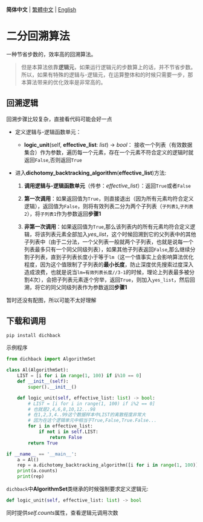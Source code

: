 **简体中文** | [繁體中文](README_TW.md) | [English](README_EN.md)


# 二分回溯算法
一种节省步数的，效率高的回溯算法。

> 但是本算法依靠**逻辑元**，如果运行逻辑元的步数算上的话，并不节省步数。所以，如果有特殊的逻辑与-逻辑元，在运算整体和的时候只需要一步，那本算法带来的优化效率是非常高的。

## 回溯逻辑

回溯步骤比较复杂，直接看代码可能会好一点

- 定义逻辑与-逻辑函数单元：

    - **logic_unit**(self, **effective_list**: *list*) -> *bool*： 接收一个列表（有效数据集合）作为参数，遍历每一个元素，存在一个元素不符合定义的逻辑时就返回`False`,否则返回`True`

- 进入**dichotomy_backtracking_algorithm**(**effective_list**)方法:

    1. **调用逻辑与-逻辑函数单元**（传参：*effective_list*）：返回`True`或者`False`

    2. **第一次调用**：如果返回值为`True`，则直接退出（因为所有元素均符合定义逻辑），返回值为`False`，则将有效列表二分为两个子列表（`子列表1`,`子列表2`），将`子列表1`作为参数返回**步骤1**

    3. **非第一次调用**：如果返回值为`True`,那么该列表内的所有元素均符合定义逻辑，将该列表元素全部加入*yes_list*，这个时候回溯到它的父列表中的其他子列表中（由于二分法，一个父列表一般就两个子列表，也就是说每一个列表最多只有一个同父同级列表），如果其他子列表返回`False`,那么继续分割子列表，直到子列表长度小于等于`lm`（这一个值事实上会影响算法优化程度，因为这个值限制了子列表的**最小长度**，防止深度优先搜索过度深入造成浪费，也就是说当`lm=有效列表长度//3-1`的时候，理论上列表最多被分割4次），会把子列表元素逐个穷举，返回`True`，则加入`yes_list`，然后回溯，将它的同父同级列表作为参数返回**步骤1**

暂时还没有配图，所以可能不太好理解

## 下载和调用

```bash
pip install dichback
```

示例程序
```python
from dichback import AlgorithmSet

class Al(AlgorithmSet):
    LIST = [i for i in range(1, 100) if i%10 == 0]
    def __init__(self):
        super().__init__()

    def logic_unit(self, effective_list: list) -> bool:
        # LIST = [i for i in range(1, 100) if i%2 == 0]
        # 也就是2,4,6,8,10,12...98
        # 在1,2,3,4..99这个数据样本中LIST的离散程度非常大
        # 因为在这个逻辑单元中相当于True,False,True.False...
        for i in effective_list:
            if not i in self.LIST:
                return False
        return True

if __name__ == '__main__':
    a = Al()
    rep = a.dichotomy_backtracking_algorithm([i for i in range(1, 100)])
    print(a.counts)
    print(rep)
```

`dichback`中**AlgorithmSet**类继承的时候强制要求定义逻辑元:
```Python
def logic_unit(self, effective_list: list) -> bool
```

同时提供*self.counts*属性，查看逻辑元调用次数
